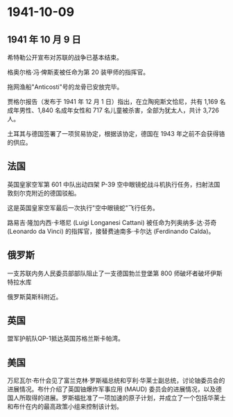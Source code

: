 # 1941-10-09

## 1941 年 10 月 9 日

希特勒公开宣布对苏联的战争已基本结束。

格奥尔格·冯·俾斯麦被任命为第 20 装甲师的指挥官。

拖网渔船"Anticosti"号的龙骨已安放完毕。

贾格尔报告（发布于 1941 年 12 月 1 日）指出，在立陶宛斯文恰尼，共有
1,169 名成年男性、1,840 名成年女性和 717
名儿童被杀害，全部为犹太人，共计 3,726 人。

土耳其与德国签署了一项贸易协定，根据该协定，德国在 1943
年之前不会获得铬的供应。

## 法国

英国皇家空军第 601 中队出动四架 P-39
空中眼镜蛇战斗机执行任务，扫射法国敦刻尔克附近的德国驳船。

这是英国皇家空军最后一次执行"空中眼镜蛇"飞行任务。

路易吉·隆加内西·卡塔尼 (Luigi Longanesi Cattani)
被任命为列奥纳多·达·芬奇 (Leonardo da Vinci)
的指挥官，接替费迪南多·卡尔达 (Ferdinando Calda)。

## 俄罗斯

一支苏联内务人民委员部部队阻止了一支德国勃兰登堡第 800
师破坏者破坏伊斯特拉水库

俄罗斯莫斯科附近。

## 英国

盟军护航队QP-1抵达英国苏格兰斯卡帕湾。

## 美国

万尼瓦尔·布什会见了富兰克林·罗斯福总统和亨利·华莱士副总统，讨论铀委员会的进展情况。布什介绍了英国铀爆炸军事应用
(MAUD)
委员会的进展情况，以及德国人所取得的进展。罗斯福批准了一项加速的原子计划，并成立了一个包括华莱士和布什在内的最高政策小组来控制该计划。

